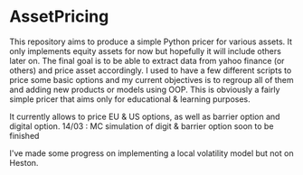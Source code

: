 # AssetPricing
This repository aims to produce a simple Python pricer for various assets. It only implements equity assets for now but hopefully it will include others later on.
The final goal is to be able to extract data from yahoo finance (or others) and price asset accordingly. 
I used to have a few different scripts to price some basic options and my current objectives is to regroup all of them and adding new products or models using OOP.
This is obviously a fairly simple pricer that aims only for educational & learning purposes.

It currently allows to price EU & US options, as well as barrier option and digital option.
14/03 : MC simulation of digit & barrier option soon to be finished

I've made some progress on implementing a local volatility model but not on Heston.

